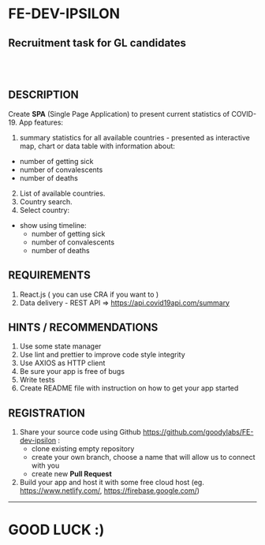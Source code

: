 # **FE-DEV-IPSILON**
## Recruitment task for GL candidates

<br/><br/>

## DESCRIPTION
Create **SPA** (Single Page Application) to present current statistics of COVID-19.
App features:
1. summary statistics for all available countries - presented as interactive map, chart or data table with information about:
  - number of getting sick
  - number of convalescents
  - number of deaths
2. List of available countries.
3. Country search.
4. Select country:
  - show using timeline:
    - number of getting sick
    - number of convalescents
    - number of deaths


## REQUIREMENTS
1. React.js ( you can use CRA if you want to )
2. Data delivery - REST API => https://api.covid19api.com/summary

## HINTS / RECOMMENDATIONS
1. Use some state manager
2. Use lint and prettier to improve code style integrity
3. Use AXIOS as HTTP client
4. Be sure your app is free of bugs
5. Write tests
6. Create README file with instruction on how to get your app started

## REGISTRATION
1. Share your source code using Github https://github.com/goodylabs/FE-dev-ipsilon :
   - clone existing empty repository
   - create your own branch, choose a name that will allow us to connect with you
   - create new **Pull Request**
2. Build your app and host it with some free cloud host (eg. https://www.netlify.com/, https://firebase.google.com/)

---
# GOOD LUCK :)
